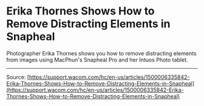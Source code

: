 # Erika Thornes Shows How to Remove Distracting Elements in Snapheal

Photographer Erika Thornes shows you how to remove distracting elements from images using MacPhun's Snapheal Pro and her Intuos Photo tablet.

---
Source: [https://support.wacom.com/hc/en-us/articles/1500006335842-Erika-Thornes-Shows-How-to-Remove-Distracting-Elements-in-Snapheal](https://support.wacom.com/hc/en-us/articles/1500006335842-Erika-Thornes-Shows-How-to-Remove-Distracting-Elements-in-Snapheal)
